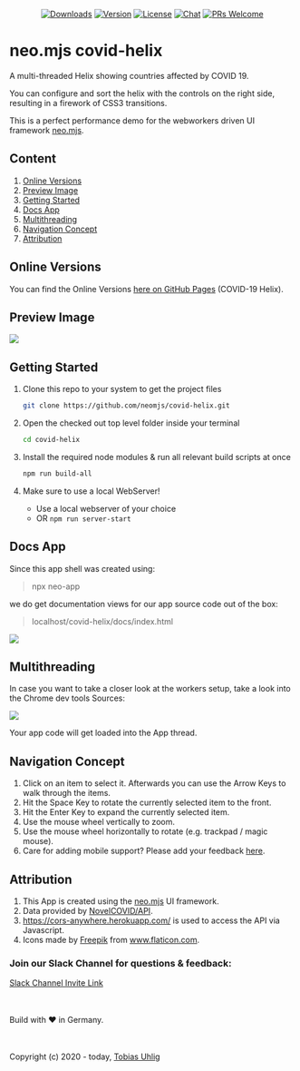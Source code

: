 <p align="center">
  <a href="https://npmcharts.com/compare/covid19-helix?minimal=true"><img src="https://img.shields.io/npm/dm/covid19-helix.svg" alt="Downloads"></a>
  <a href="https://www.npmjs.com/package/covid19-helix"><img src="https://img.shields.io/npm/v/covid19-helix.svg" alt="Version"></a>
  <a href="https://www.npmjs.com/package/covid19-helix"><img src="https://img.shields.io/npm/l/covid19-helix.svg" alt="License"></a>
  <a href="https://discord.gg/6p8paPq"><img src="https://img.shields.io/discord/656620537514164249?label=discord%20chat" alt="Chat"></a>
  <a href="./CONTRIBUTING.md"><img src="https://img.shields.io/badge/PRs-welcome-green.svg" alt="PRs Welcome"></a>
</p>

# neo.mjs covid-helix
A multi-threaded Helix showing countries affected by COVID 19.

You can configure and sort the helix with the controls on the right side, resulting in a firework of CSS3 transitions.

This is a perfect performance demo for the webworkers driven UI framework <a href="https://github.com/neomjs/neo">neo.mjs</a>.

## Content
1. <a href="#online-versions">Online Versions</a>
2. <a href="#preview-image">Preview Image</a>
3. <a href="#getting-started">Getting Started</a>
4. <a href="#docs-app">Docs App</a>
5. <a href="#multithreading">Multithreading</a>
6. <a href="#navigation-concept">Navigation Concept</a>
7. <a href="#attribution">Attribution</a>

## Online Versions
You can find the Online Versions <a href="https://neomjs.github.io/pages/">here on GitHub Pages</a> (COVID-19 Helix).

## Preview Image
<img src="https://raw.githubusercontent.com/neomjs/pages/master/resources/images/covid/covid-helix.png">

## Getting Started
1. Clone this repo to your system to get the project files
   ```sh
   git clone https://github.com/neomjs/covid-helix.git
   ```

2. Open the checked out top level folder inside your terminal
   ```sh
   cd covid-helix
   ```

3. Install the required node modules & run all relevant build scripts at once
   ```sh
   npm run build-all
   ```

4. Make sure to use a local WebServer!
   * Use a local webserver of your choice
   * OR `npm run server-start`

## Docs App
Since this app shell was created using:
> npx neo-app

we do get documentation views for our app source code out of the box:
> localhost/covid-helix/docs/index.html

<img src="https://raw.githubusercontent.com/neomjs/pages/master/resources/images/covid/helix-docs.png">
   
## Multithreading
In case you want to take a closer look at the workers setup, take a look into the Chrome dev tools Sources:

<img src="https://raw.githubusercontent.com/neomjs/pages/master/resources/images/covid/helix-workers.png">

Your app code will get loaded into the App thread.

## Navigation Concept
1. Click on an item to select it. Afterwards you can use the Arrow Keys to walk through the items.
2. Hit the Space Key to rotate the currently selected item to the front.
3. Hit the Enter Key to expand the currently selected item.
4. Use the mouse wheel vertically to zoom.
5. Use the mouse wheel horizontally to rotate (e.g. trackpad / magic mouse).
6. Care for adding mobile support? Please add your feedback <a href="https://github.com/neomjs/neo/issues/280">here</a>.

## Attribution
1. This App is created using the <a href="https://github.com/neomjs/neo">neo.mjs</a> UI framework.
2. Data provided by <a href="https://github.com/NovelCOVID/API">NovelCOVID/API</a>.
3. <a href="https://cors-anywhere.herokuapp.com/">https://cors-anywhere.herokuapp.com/</a> is used to access the API via Javascript.
4. Icons made by <a href="https://www.flaticon.com/authors/freepik" title="Freepik">Freepik</a> from <a href="https://www.flaticon.com/" title="Flaticon"> www.flaticon.com</a>.

### Join our Slack Channel for questions & feedback:

<a href="https://join.slack.com/t/neotericjs/shared_invite/enQtNDk2NjEwMTIxODQ2LWRjNGQ3ZTMzODRmZGM2NDM2NzZmZTMzZmE2YjEwNDM4NDhjZDllNWY2ZDkwOWQ5N2JmZWViYjYzZTg5YjdiMDc">Slack Channel Invite Link</a>

<br><br>
Build with :heart: in Germany.

<br><br>
Copyright (c) 2020 - today, <a href="https://www.linkedin.com/in/tobiasuhlig/">Tobias Uhlig</a>